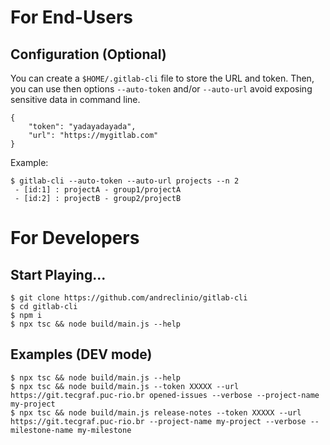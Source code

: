 
# For End-Users

## Configuration (Optional)

You can create a `$HOME/.gitlab-cli` file to store the URL and token. Then, you can use
then options `--auto-token` and/or `--auto-url` avoid exposing sensitive data in command line.
```
{
    "token": "yadayadayada",
    "url": "https://mygitlab.com"
}
```

Example:
```
$ gitlab-cli --auto-token --auto-url projects --n 2
 - [id:1] : projectA - group1/projectA
 - [id:2] : projectB - group2/projectB
```


# For Developers

## Start Playing...
```
$ git clone https://github.com/andreclinio/gitlab-cli
$ cd gitlab-cli
$ npm i
$ npx tsc && node build/main.js --help
```


## Examples (DEV mode)
```
$ npx tsc && node build/main.js --help
$ npx tsc && node build/main.js --token XXXXX --url https://git.tecgraf.puc-rio.br opened-issues --verbose --project-name my-project
$ npx tsc && node build/main.js release-notes --token XXXXX --url https://git.tecgraf.puc-rio.br --project-name my-project --verbose --milestone-name my-milestone
```
